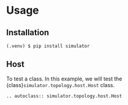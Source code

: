 # Usage

## Installation

```console
(.venv) $ pip install simulator
```

## Host


To test a class. In this example, we will test the {class}`simulator.topology.host.Host` class.

```{eval-rst}
.. autoclass:: simulator.topology.host.Host
```